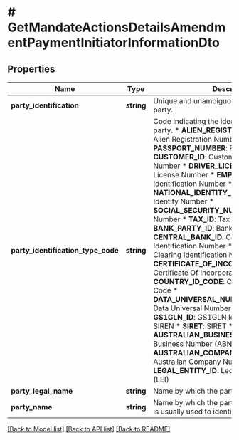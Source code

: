 # # GetMandateActionsDetailsAmendmentPaymentInitiatorInformationDto

## Properties

Name | Type | Description | Notes
------------ | ------------- | ------------- | -------------
**party_identification** | **string** | Unique and unambiguous identification of the party. | [optional]
**party_identification_type_code** | **string** | Code indicating the identification type of the party. * **ALIEN_REGISTRATION_NUMBER**: Alien Registration Number * **PASSPORT_NUMBER**: Passport Number * **CUSTOMER_ID**: Customer Identification Number * **DRIVER_LICENSE_NUMBER**: Drivers License Number * **EMPLOYEE_ID**: Employee Identification Number * **NATIONAL_IDENTITY_NUMBER**: National Identity Number * **SOCIAL_SECURITY_NUMBER**: Social Security Number * **TAX_ID**: Tax Identification Number * **BANK_PARTY_ID**: Bank Party Identification * **CENTRAL_BANK_ID**: Central Bank Identification Number * **CLEARING_ID**: Clearing Identification Number * **CERTIFICATE_OF_INCORPORATION_NUMBER**: Certificate Of Incorporation Number * **COUNTRY_ID_CODE**: Country Identification Code * **DATA_UNIVERSAL_NUMBERING_SYSTEM**: Data Universal Numbering System * **GS1GLN_ID**: GS1GLN Identifier * **SIREN**: SIREN * **SIRET**: SIRET * **AUSTRALIAN_BUSINESS_NUMBER**: Australian Business Number (ABN) * **AUSTRALIAN_COMPANY_NUMBER**: Australian Company Number (ACN) * **LEGAL_ENTITY_ID**: Legal Entity Identification (LEI) | [optional]
**party_legal_name** | **string** | Name by which the party is legally known. | [optional]
**party_name** | **string** | Name by which the party is known and which is usually used to identify that party. | [optional]

[[Back to Model list]](../../README.md#models) [[Back to API list]](../../README.md#endpoints) [[Back to README]](../../README.md)
